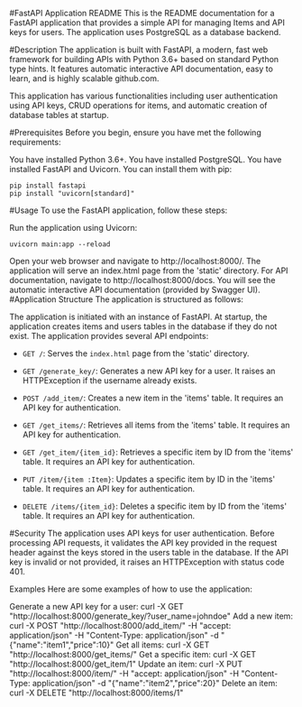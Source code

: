 #FastAPI Application README
This is the README documentation for a FastAPI application that provides a simple API for managing Items and API keys for users. The application uses PostgreSQL as a database backend.

#Description
The application is built with FastAPI, a modern, fast web framework for building APIs with Python 3.6+ based on standard Python type hints. It features automatic interactive API documentation, easy to learn, and is highly scalable github.com.

This application has various functionalities including user authentication using API keys, CRUD operations for items, and automatic creation of database tables at startup.

#Prerequisites
Before you begin, ensure you have met the following requirements:

You have installed Python 3.6+.
You have installed PostgreSQL.
You have installed FastAPI and Uvicorn. You can install them with pip:
```
pip install fastapi
pip install "uvicorn[standard]"
```
#Usage
To use the FastAPI application, follow these steps:

Run the application using Uvicorn:
```
uvicorn main:app --reload
```
Open your web browser and navigate to http://localhost:8000/. The application will serve an index.html page from the 'static' directory.
For API documentation, navigate to http://localhost:8000/docs. You will see the automatic interactive API documentation (provided by Swagger UI).
#Application Structure
The application is structured as follows:

The application is initiated with an instance of FastAPI.
At startup, the application creates items and users tables in the database if they do not exist.
The application provides several API endpoints:
* `GET /`: Serves the `index.html` page from the 'static' directory.

* `GET /generate_key/`: Generates a new API key for a user. It raises an HTTPException if the username already exists.

* `POST /add_item/`: Creates a new item in the 'items' table. It requires an API key for authentication.

* `GET /get_items/`: Retrieves all items from the 'items' table. It requires an API key for authentication.

* `GET /get_item/{item_id}`: Retrieves a specific item by ID from the 'items' table. It requires an API key for authentication.

* `PUT /item/{item :Item}`: Updates a specific item by ID in the 'items' table. It requires an API key for authentication.

* `DELETE /items/{item_id}`: Deletes a specific item by ID from the 'items' table. It requires an API key for authentication.


#Security
The application uses API keys for user authentication. Before processing API requests, it validates the API key provided in the request header against the keys stored in the users table in the database. If the API key is invalid or not provided, it raises an HTTPException with status code 401.

Examples
Here are some examples of how to use the application:

Generate a new API key for a user:
curl -X GET "http://localhost:8000/generate_key/?user_name=johndoe"
Add a new item:
curl -X POST "http://localhost:8000/add_item/" -H  "accept: application/json" -H  "Content-Type: application/json" -d "{\"name\":\"item1\",\"price\":10}"
Get all items:
curl -X GET "http://localhost:8000/get_items/"
Get a specific item:
curl -X GET "http://localhost:8000/get_item/1"
Update an item:
curl -X PUT "http://localhost:8000/item/" -H  "accept: application/json" -H  "Content-Type: application/json" -d "{\"name\":\"item2\",\"price\":20}"
Delete an item:
curl -X DELETE "http://localhost:8000/items/1"